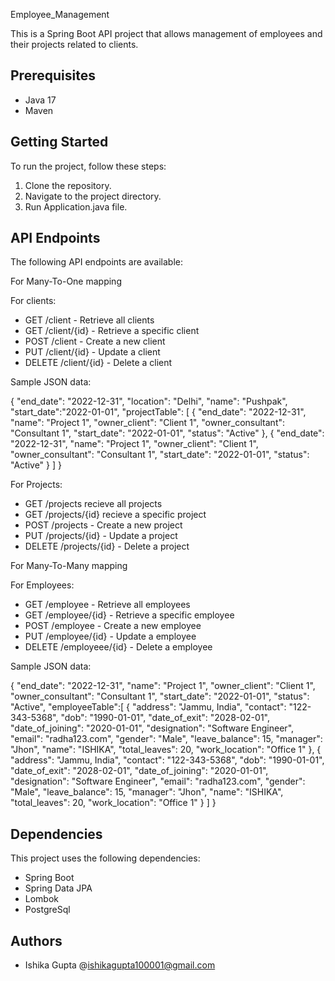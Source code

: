 Employee_Management

This is a Spring Boot API project that allows management of employees and their projects related to clients.

## Prerequisites

- Java 17 
- Maven

## Getting Started

To run the project, follow these steps:

1. Clone the repository.
2. Navigate to the project directory.
3. Run Application.java file.


## API Endpoints

The following API endpoints are available:

For Many-To-One mapping

For clients:

- GET /client - Retrieve all clients
- GET /client/{id} - Retrieve a specific client
- POST /client - Create a new client
- PUT /client/{id} - Update a client
- DELETE /client/{id} - Delete a client

Sample JSON data:

{
    "end_date": "2022-12-31",
    "location": "Delhi",
    "name": "Pushpak",
    "start_date":"2022-01-01",
    "projectTable": [
        {
            "end_date": "2022-12-31",
            "name": "Project 1",
            "owner_client": "Client 1",
            "owner_consultant": "Consultant 1",
            "start_date": "2022-01-01",
            "status": "Active"
        },
        {
            "end_date": "2022-12-31",
            "name": "Project 1",
            "owner_client": "Client 1",
            "owner_consultant": "Consultant 1",
            "start_date": "2022-01-01",
            "status": "Active"
        }
    ]
 }

For Projects:

- GET /projects recieve all projects
- GET /projects/{id} recieve a specific project
- POST /projects - Create a new project
- PUT /projects/{id} - Update a project
- DELETE /projects/{id} - Delete a project
 
For Many-To-Many mapping

For Employees:

- GET /employee - Retrieve all employees
- GET /employee/{id} - Retrieve a specific employee
- POST /employee - Create a new employee
- PUT /employee/{id} - Update a employee
- DELETE /employeee/{id} - Delete a employee

Sample JSON data:

{
    "end_date": "2022-12-31",
    "name": "Project 1",
    "owner_client": "Client 1",
    "owner_consultant": "Consultant 1",
    "start_date": "2022-01-01",
    "status": "Active",
    "employeeTable":[
                {
                    "address": "Jammu, India",
                    "contact": "122-343-5368",
                    "dob": "1990-01-01",
                    "date_of_exit": "2028-02-01",
                    "date_of_joining": "2020-01-01",
                    "designation": "Software Engineer",
                    "email": "radha123.com",
                    "gender": "Male",
                    "leave_balance": 15,
                    "manager": "Jhon",
                    "name": "ISHIKA",
                    "total_leaves": 20,
                    "work_location": "Office 1"
                    },
                    {
                    "address": "Jammu, India",
                    "contact": "122-343-5368",
                    "dob": "1990-01-01",
                    "date_of_exit": "2028-02-01",
                    "date_of_joining": "2020-01-01",
                    "designation": "Software Engineer",
                    "email": "radha123.com",
                    "gender": "Male",
                    "leave_balance": 15,
                    "manager": "Jhon",
                    "name": "ISHIKA",
                    "total_leaves": 20,
                    "work_location": "Office 1"
                    }
                ]
            }

## Dependencies

This project uses the following dependencies:

- Spring Boot
- Spring Data JPA
- Lombok
- PostgreSql

## Authors

- Ishika Gupta @ishikagupta100001@gmail.com

